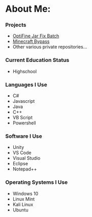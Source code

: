 # About Me:

### Projects
  - [OptiFine Jar Fix Batch](https://github.com/symmetric404/OptiFine-Jar-Fix-Batch)
  - [Minecraft Bypass](https://github.com/symmetric404/Minecraft-Bypass)
  - Other various private repositories...

### Current Education Status
  - Highschool

### Languages I Use

  - C#
  - Javascript
  - Java
  - C++
  - VB Script
  - Powershell

### Software I Use

  - Unity
  - VS Code
  - Visual Studio
  - Eclipse
  - Notepad++

### Operating Systems I Use

  - Windows 10
  - Linux Mint
  - Kali Linux
  - Ubuntu
